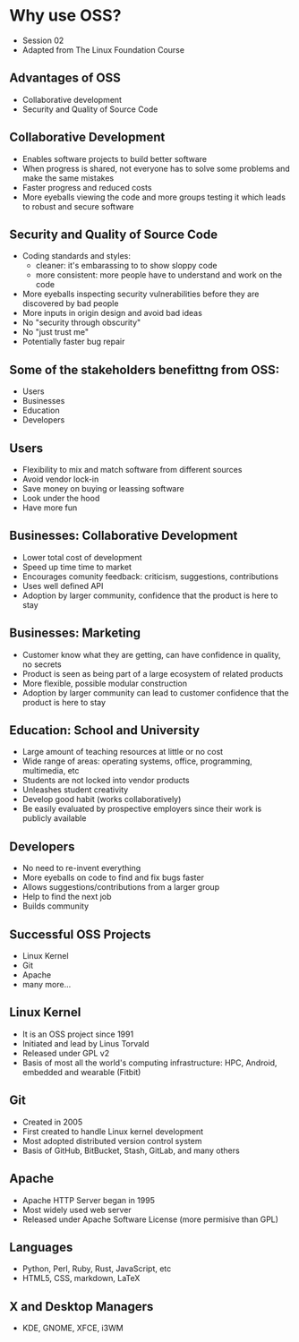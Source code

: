 # Why use OSS?

-   Session 02
-   Adapted from The Linux Foundation Course

## Advantages of OSS

-   Collaborative development
-   Security and Quality of Source Code

## Collaborative Development

-   Enables software projects to build better software
-   When progress is shared, not everyone has to solve some problems and make the same mistakes
-   Faster progress and reduced costs
-   More eyeballs viewing the code and more groups testing it which leads to robust and secure software

## Security and Quality of Source Code

-   Coding standards and styles:
    -   cleaner: it's embarassing to to show sloppy code
    -   more consistent: more people have to understand and work on the code
-   More eyeballs inspecting security vulnerabilities before they are discovered by bad people
-   More inputs in origin design and avoid bad ideas
-   No "security through obscurity"
-   No "just trust me"
-   Potentially faster bug repair

## Some of the stakeholders benefittng from OSS:

-   Users
-   Businesses
-   Education
-   Developers

## Users

-   Flexibility to mix and match software from different sources
-   Avoid vendor lock-in
-   Save money on buying or leassing software
-   Look under the hood
-   Have more fun

## Businesses: Collaborative Development

-   Lower total cost of development
-   Speed up time time to market
-   Encourages comunity feedback: criticism, suggestions, contributions
-   Uses well defined API
-   Adoption by larger community, confidence that the product is here to stay

## Businesses: Marketing

-   Customer know what they are getting, can have confidence in quality, no secrets
-   Product is seen as being part of a large ecosystem of related products
-   More flexible, possible modular construction
-   Adoption by larger community can lead to customer confidence that the product is here to stay

## Education: School and University

-   Large amount of teaching resources at little or no cost
-   Wide range of areas: operating systems, office, programming, multimedia, etc
-   Students are not locked into vendor products
-   Unleashes student creativity
-   Develop good habit (works collaboratively)
-   Be easily evaluated by prospective employers since their work is publicly available

## Developers

-   No need to re-invent everything
-   More eyeballs on code to find and fix bugs faster
-   Allows suggestions/contributions from a larger group
-   Help to find the next job
-   Builds community

## Successful OSS Projects

-   Linux Kernel
-   Git
-   Apache
-   many more...

## Linux Kernel

-   It is an OSS project since 1991
-   Initiated and lead by Linus Torvald
-   Released under GPL v2
-   Basis of most all the world's computing infrastructure:
    HPC, Android, embedded and wearable (Fitbit)

## Git

-   Created in 2005
-   First created to handle Linux kernel development
-   Most adopted distributed version control system
-   Basis of GitHub, BitBucket, Stash, GitLab, and many others

## Apache

-   Apache HTTP Server began in 1995
-   Most widely used web server
-   Released under Apache Software License (more permisive than GPL)

## Languages

-   Python, Perl, Ruby, Rust, JavaScript, etc
-   HTML5, CSS, markdown, LaTeX

## X and Desktop Managers

-   KDE, GNOME, XFCE, i3WM
